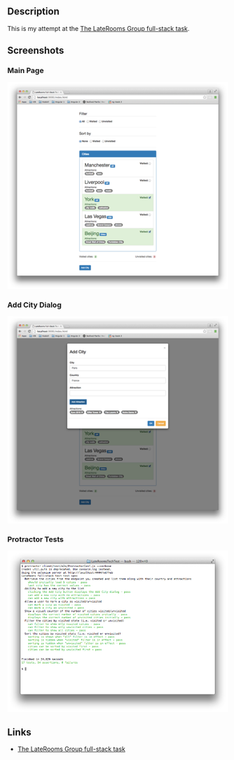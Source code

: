 ## Description

This is my attempt at the [The LateRooms Group full-stack task](https://github.com/LateRoomsGroup/interview-katas/blob/master/full-stack.md). 

## Screenshots

### Main Page

![Main Page](Images/MainPageScreenshot.png)

### Add City Dialog

![Add City Dialog](Images/AddCityDialogScreenshot.png)

### Protractor Tests 

![Protractor Tests](Images/ProtractorScreenshot.png)

## Links

* [The LateRooms Group full-stack task](https://github.com/LateRoomsGroup/interview-katas/blob/master/full-stack.md)
